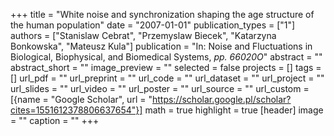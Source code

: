 +++
title = "White noise and synchronization shaping the age structure of the human population"
date = "2007-01-01"
publication_types = ["1"]
authors = ["Stanislaw Cebrat", "Przemyslaw Biecek", "Katarzyna Bonkowska", "Mateusz Kula"]
publication = "In: Noise and Fluctuations in Biological, Biophysical, and Biomedical Systems, _pp. 66020O_"
abstract = ""
abstract_short = ""
image_preview = ""
selected = false
projects = []
tags = []
url_pdf = ""
url_preprint = ""
url_code = ""
url_dataset = ""
url_project = ""
url_slides = ""
url_video = ""
url_poster = ""
url_source = ""
url_custom = [{name = "Google Scholar", url = "https://scholar.google.pl/scholar?cites=1551612378806637654"}]
math = true
highlight = true
[header]
image = ""
caption = ""
+++
